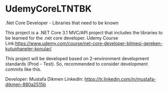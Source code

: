 # UdemyCoreLTNTBK
.Net Core Developer - Libraries that need to be known

This project is a .NET Core 3.1 MVC/API project that includes the libraries to be learned for the .net core developer. Udemy Course Link:https://www.udemy.com/course/net-core-developer-bilmesi-gereken-kutuphaneler-konular/

This project will be developed based on 2-environment development standards (Prod - Test). So, recommended to consider development commits like this.

Developer: Mustafa Dikmen
LinkedIn: https://tr.linkedin.com/in/mustafa-dikmen-880a2515b
